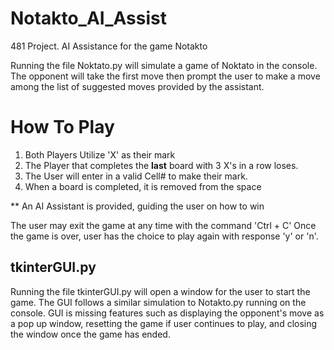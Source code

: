 # Notakto_AI_Assist
481 Project. AI Assistance for the game Notakto

Running the file Noktato.py will simulate a game of Noktato in the console. 
The opponent will take the first move then prompt the user to make a move among 
the list of suggested moves provided by the assistant. 

# How To Play
1. Both Players Utilize 'X' as their mark
2. The Player that completes the **last** board with 3 X's in a row loses.
3. The User will enter in a valid Cell# to make their mark.
4. When a board is completed, it is removed from the space

** An AI Assistant is provided, guiding the user on how to win

The user may exit the game at any time with the command 'Ctrl + C' 
Once the game is over, user has the choice to play again with response 'y' or 'n'.

## tkinterGUI.py
Running the file tkinterGUI.py will open a window for the user to start the game. 
The GUI follows a similar simulation to Notakto.py running on the console. 
GUI is missing features such as displaying the opponent's move as a pop up window, resetting the game if user 
continues to play, and closing the window once the game has ended. 
